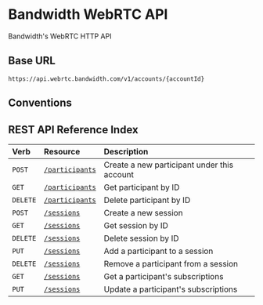 # Bandwidth WebRTC API

Bandwidth's WebRTC HTTP API

## Base URL
`https://api.webrtc.bandwidth.com/v1/accounts/{accountId}`

## Conventions

## REST API Reference Index
| Verb                                            | Resource                                                                                          | Description                                                                                       
|:------------------------------------------------|:--------------------------------------------------------------------------------------------------|:--------------------------------------------------------------------------------------------------
| <code class="post">POST</code>                  | [`/participants`](participants/createParticipant.md)                                              | Create a new participant under this account                                                       
| <code class="get">GET</code>                    | [`/participants`](participants/getParticipant.md)                                                 | Get participant by ID                                                                             
| <code class="delete">DELETE</code>              | [`/participants`](participants/deleteParticipant.md)                                              | Delete participant by ID                                                                          
| <code class="post">POST</code>                  | [`/sessions`](sessions/createSession.md)                                                          | Create a new session                                                                              
| <code class="get">GET</code>                    | [`/sessions`](sessions/getSession.md)                                                             | Get session by ID                                                                                 
| <code class="delete">DELETE</code>              | [`/sessions`](sessions/deleteSession.md)                                                          | Delete session by ID                                                                              
| <code class="put">PUT</code>                    | [`/sessions`](sessions/addParticipantToSession.md)                                                | Add a participant to a session                                                                    
| <code class="delete">DELETE</code>              | [`/sessions`](sessions/removeParticipantFromSession.md)                                           | Remove a participant from a session                                                               
| <code class="get">GET</code>                    | [`/sessions`](sessions/getParticipantSubscriptions.md)                                            | Get a participant's subscriptions                                                                 
| <code class="put">PUT</code>                    | [`/sessions`](sessions/updateParticipantSubscriptions.md)                                         | Update a participant's subscriptions                                                              

